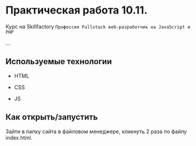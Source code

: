 #  Практическая работа 10.11.

Курс на Skillfactory ```Профессия Fullstack веб-разработчик на JavaScript и PHP```

…

## Используемые технологии

* HTML

* CSS

* JS

## Как открыть/запустить

Зайти в папку сайта в файловом менеджере, кликнуть 2 раза по файлу index.html.